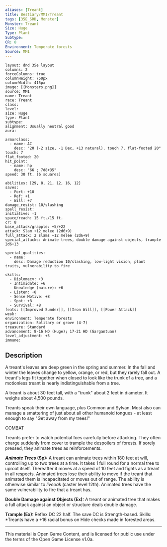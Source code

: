 ```yaml
---
aliases: [Treant]
title: Bestiary/MM1/Treant
tags: [35E_SRD, Monster]
Monster: Treant
Size: Huge
Type: Plant
Subtype: 
CR: 8
Environnent: Temperate forests
Source: MM1
---
```


```statblock
layout: dnd 35e layout
columns: 2
forceColumns: true
columnHeight: 750px
columnWidth: 415px
image: [[Monsters.png]]
source: MM1
name: Treant
race: Treant
class: 
level: 
size: Huge
type: Plant
subtype: 
alignment: Usually neutral good
aura: 

armorclass:
  - name: AC
    desc: "20 (-2 size, -1 Dex, +13 natural), touch 7, flat-footed 20"
touch: 7
flat_footed: 20
hit_point:
  - name: hp
    desc: "66 ; 7d8+35"
speed: 30 ft. (6 squares)

abilities: [29, 8, 21, 12, 16, 12]
saves:
  - Fort: +10
  - Ref: +1
  - Will: +7
damage_resist: 10/slashing
spell_resist: 
initiative: -1
space/reach: 15 ft./15 ft.
cr: 8
base_attack/grapple: +5/+22
attack: Slam +12 melee (2d6+9)
full_attack: 2 slams +12 melee (2d6+9)
special_attacks: Animate trees, double damage against objects, trample 2d6+13

special_qualities:
  - name: 
    desc: Damage reduction 10/slashing, low-light vision, plant traits, vulnerability to fire

skills:
  - Diplomacy: +3
  - Intimidate: +6
  - Knowledge (nature): +6
  - Listen: +8
  - Sense Motive: +8
  - Spot: +8
  - Survival: +8
feats: [[Improved Sunder]], [[Iron Will]], [[Power Attack]]
weak: 
environment: Temperate forests
organization: Solitary or grove (4-7)
treasure: Standard
advancement: 8-16 HD (Huge); 17-21 HD (Gargantuan)
level_adjustment: +5
immune: 
```

## Description

<p>A treant's leaves are deep green in the spring and summer. In the fall and winter the leaves change to yellow, orange, or red, but they rarely fall out. A treant's legs fit together when closed to look like the trunk of a tree, and a motionless treant is nearly indistinguishable from a tree.</p>
<p>A treant is about 30 feet tall, with a "trunk" about 2 feet in diameter. It weighs about 4,500 pounds.</p>
<p>Treants speak their own language, plus Common and Sylvan. Most also can manage a smattering of just about all other humanoid tongues - at least enough to say "Get away from my trees!"</p>
<p>COMBAT</p>
<p>Treants prefer to watch potential foes carefully before attacking. They often charge suddenly from cover to trample the despoilers of forests. If sorely pressed, they animate trees as reinforcements.</p>
<p>
            <b>
              <i>Animate Trees</i> (Sp):</b> A treant can animate trees within 180 feet at will, controlling up to two trees at a time. It takes 1 full round for a normal tree to uproot itself. Thereafter it moves at a speed of 10 feet and fights as a treant in all respects. Animated trees lose their ability to move if the treant that animated them is incapacitated or moves out of range. The ability is otherwise similar to <i>liveoak</i> (caster level 12th). Animated trees have the same vulnerability to fire that a treant has.</p>
<p>
            <b>Double Damage against Objects (Ex):</b> A treant or animated tree that makes a full attack against an object or structure deals double damage.</p>
<p>
            <b>Trample (Ex):</b> Reflex DC 22 half. The save DC is Strength-based. Skills: *Treants have a +16 racial bonus on Hide checks made in forested areas.</p>

---

This material is Open Game Content, and is licensed for public use under
the terms of the Open Game License v1.0a.
